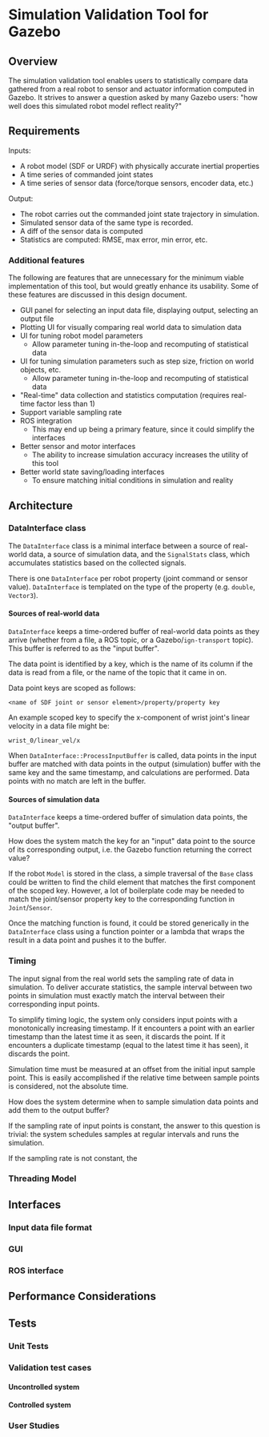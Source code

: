 # Simulation Validation Tool for Gazebo

## Overview

The simulation validation tool enables users to statistically compare data
gathered from a real robot to sensor and actuator information computed in
Gazebo. It strives to answer a question asked by many Gazebo users:
"how well does this simulated robot model reflect reality?"

## Requirements

Inputs:

* A robot model (SDF or URDF) with physically accurate inertial properties
* A time series of commanded joint states
* A time series of sensor data (force/torque sensors, encoder data, etc.)

Output:
* The robot carries out the commanded joint state trajectory in simulation.
* Simulated sensor data of the same type is recorded.
* A diff of the sensor data is computed
* Statistics are computed: RMSE, max error, min error, etc.

### Additional features

The following are features that are unnecessary for the minimum viable
implementation of this tool, but would greatly enhance its usability.
Some of these features are discussed in this design document.

* GUI panel for selecting an input data file, displaying output, selecting an output file
* Plotting UI for visually comparing real world data to simulation data
* UI for tuning robot model parameters
  * Allow parameter tuning in-the-loop and recomputing of statistical data
* UI for tuning simulation parameters such as step size, friction on world objects, etc.
  * Allow parameter tuning in-the-loop and recomputing of statistical data
* "Real-time" data collection and statistics computation (requires real-time factor less than 1)
* Support variable sampling rate
* ROS integration
  * This may end up being a primary feature, since it could simplify the interfaces
* Better sensor and motor interfaces
  * The ability to increase simulation accuracy increases the utility of this tool
* Better world state saving/loading interfaces
  * To ensure matching initial conditions in simulation and reality

## Architecture


### DataInterface class

The `DataInterface` class is a minimal interface between a source of real-world
data, a source of simulation data, and the `SignalStats` class, which
accumulates statistics based on the collected signals.

There is one `DataInterface` per robot property (joint command or sensor value).
`DataInterface` is templated on the type of the property (e.g. `double`,
`Vector3`).

#### Sources of real-world data

`DataInterface` keeps a time-ordered buffer of real-world data points as they
arrive (whether from a file, a ROS topic, or a Gazebo/`ign-transport` topic).
This buffer is referred to as the "input buffer".

The data point is identified by a key, which is the name of its column if the
data is read from a file, or the name of the topic that it came in on.

Data point keys are scoped as follows:

`<name of SDF joint or sensor element>/property/property key`

An example scoped key to specify the x-component of wrist joint's linear velocity
in a data file might be:

`wrist_0/linear_vel/x`

When `DataInterface::ProcessInputBuffer` is called, data points in the input
buffer are matched with data points in the output (simulation) buffer with the
same key and the same timestamp, and calculations are performed.
Data points with no match are left in the buffer.

#### Sources of simulation data

`DataInterface` keeps a time-ordered buffer of simulation data points, the "output buffer".

How does the system match the key for an "input" data point to the source of
its corresponding output, i.e. the Gazebo function returning the correct value?

If the robot `Model` is stored in the class, a simple traversal of the `Base` class
could be written to find the child element that matches the first component of the scoped key.
However, a lot of boilerplate code may be needed to match the joint/sensor property
key to the corresponding function in `Joint`/`Sensor`.

Once the matching function is found, it could be stored generically in the `DataInterface`
class using a function pointer or a lambda that wraps the result in a data point and
pushes it to the buffer.

### Timing

The input signal from the real world sets the sampling rate of data in simulation.
To deliver accurate statistics, the sample interval between two points in simulation
must exactly match the interval between their corresponding input points.

To simplify timing logic, the system only considers input points with a monotonically
increasing timestamp. If it encounters a point with an earlier timestamp than the
latest time it as seen, it discards the point. If it encounters a duplicate timestamp
(equal to the latest time it has seen), it discards the point.

Simulation time must be measured at an offset from the initial input sample point.
This is easily accomplished if the relative time between sample points is considered,
not the absolute time.

How does the system determine when to sample simulation data points and add them
to the output buffer?

If the sampling rate of input points is constant, the answer to this question is
trivial: the system schedules samples at regular intervals and runs the simulation.

If the sampling rate is not constant, the 

### Threading Model 

## Interfaces

### Input data file format

### GUI

### ROS interface

## Performance Considerations

## Tests

### Unit Tests

### Validation test cases

#### Uncontrolled system

#### Controlled system

### User Studies


